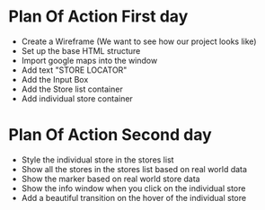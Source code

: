 # Plan Of Action First day

- Create a Wireframe (We want to see how our project looks like)
- Set up the base HTML structure
- Import google maps into the window
- Add text "STORE LOCATOR"
- Add the Input Box
- Add the Store list container
- Add individual store container


# Plan Of Action Second day

- Style the individual store in the stores list
- Show all the stores in the stores list based on real world data
- Show the marker based on real world store data
- Show the info window when you click on the individual store
- Add a beautiful transition on the hover of the individual store
